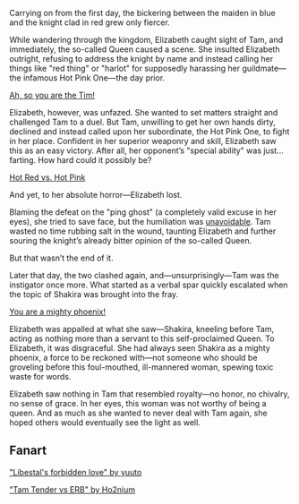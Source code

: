 <!-- title: Some Queen, Eh? -->
<!-- relationship: Enemy -->

Carrying on from the first day, the bickering between the maiden in blue and the knight clad in red grew only fiercer.

While wandering through the kingdom, Elizabeth caught sight of Tam, and immediately, the so-called Queen caused a scene. She insulted Elizabeth outright, refusing to address the knight by name and instead calling her things like "red thing" or "harlot" for supposedly harassing her guildmate—the infamous Hot Pink One—the day prior.

[Ah, so you are the Tim!](#embed:https://www.youtube.com/live/M3cuDNZrIKM?feature=shared&t=7039)

Elizabeth, however, was unfazed. She wanted to set matters straight and challenged Tam to a duel. But Tam, unwilling to get her own hands dirty, declined and instead called upon her subordinate, the Hot Pink One, to fight in her place. Confident in her superior weaponry and skill, Elizabeth saw this as an easy victory. After all, her opponent’s "special ability" was just... farting. How hard could it possibly be?

[Hot Red vs. Hot Pink](#embed:https://www.youtube.com/live/M3cuDNZrIKM?t=7494)

And yet, to her absolute horror—Elizabeth lost.

Blaming the defeat on the "ping ghost" (a completely valid excuse in her eyes), she tried to save face, but the humiliation was [unavoidable](https://www.youtube.com/live/M3cuDNZrIKM?feature=shared&t=7553). Tam wasted no time rubbing salt in the wound, taunting Elizabeth and further souring the knight’s already bitter opinion of the so-called Queen.

But that wasn’t the end of it.

Later that day, the two clashed again, and—unsurprisingly—Tam was the instigator once more. What started as a verbal spar quickly escalated when the topic of Shakira was brought into the fray.

[You are a mighty phoenix!](#embed:https://www.youtube.com/live/M3cuDNZrIKM?feature=shared&t=7788)

Elizabeth was appalled at what she saw—Shakira, kneeling before Tam, acting as nothing more than a servant to this self-proclaimed Queen. To Elizabeth, it was disgraceful. She had always seen Shakira as a mighty phoenix, a force to be reckoned with—not someone who should be groveling before this foul-mouthed, ill-mannered woman, spewing toxic waste for words.

Elizabeth saw nothing in Tam that resembled royalty—no honor, no chivalry, no sense of grace. In her eyes, this woman was not worthy of being a queen. And as much as she wanted to never deal with Tam again, she hoped others would eventually see the light as well.

## Fanart

["Libestal's forbidden love" by yuuto](https://x.com/yuutomeh97/status/1830490741384356254)

["Tam Tender vs ERB" by Ho2nium](https://x.com/H_Hornium/status/1831083165341106580/photo/1)
